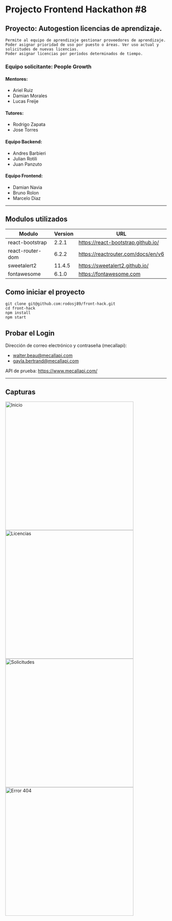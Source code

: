 # Projecto Frontend Hackathon #8

## Proyecto: Autogestion licencias de aprendizaje.

```
Permite al equipo de aprendizaje gestionar proveedores de aprendizaje. 
Poder asignar prioridad de uso por puesto o áreas. Ver uso actual y solicitudes de nuevas licencias. 
Poder asignar licencias por períodos determinados de tiempo. 
```

### **Equipo solicitante**: People Growth

#### **Mentores**:
* Ariel Ruiz
* Damian Morales
* Lucas Freije

#### **Tutores**:
* Rodrigo Zapata
* Jose Torres

#### **Equipo Backend**:
* Andres Barbieri 
* Julian Rotili 
* Juan Panzuto

#### **Equipo Frontend**:
* Damian Navia 
* Bruno Rolon 
* Marcelo Diaz 

---

## Modulos utilizados

| Modulo | Version | URL |
| ----------- | ----------- | ----------- |
| react-bootstrap | 2.2.1 | https://react-bootstrap.github.io/ |
| react-router-dom | 6.2.2 | https://reactrouter.com/docs/en/v6 |
| sweetalert2 | 11.4.5 | https://sweetalert2.github.io/ |
| fontawesome | 6.1.0 | https://fontawesome.com |


## Como iniciar el proyecto

```
git clone git@github.com:rodosj89/front-hack.git
cd front-hack
npm install
npm start
```

## Probar el Login

Dirección de correo electrónico y contraseña (mecallapi):
- walter.beau@mecallapi.com
- gayla.bertrand@mecallapi.com

API de prueba: https://www.mecallapi.com/

---
## Capturas

<img alt="Inicio" width="400" src="https://raw.githubusercontent.com/rodosj89/front-hack/main/src/assets/img/hackaton8_inicio.png" />
<img alt="Licencias" width="400" src="https://raw.githubusercontent.com/rodosj89/front-hack/main/src/assets/img/licencias.png" />
<img alt="Solicitudes" width="400" src="https://raw.githubusercontent.com/rodosj89/front-hack/main/src/assets/img/solicitudes.png" />
<img alt="Error 404" width="400" src="https://raw.githubusercontent.com/rodosj89/front-hack/main/src/assets/img/404.png" />

